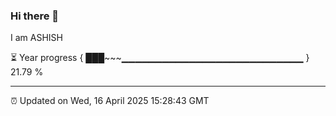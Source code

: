 ### Hi there 👋

I am ASHISH

⏳ Year progress { ███~~~▁▁▁▁▁▁▁▁▁▁▁▁▁▁▁▁▁▁▁▁▁▁▁▁▁▁▁ } 21.79 %

---

⏰ Updated on Wed, 16 April 2025 15:28:43 GMT


